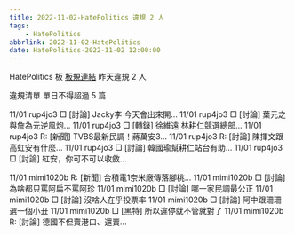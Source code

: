 ```yaml
---
title: 2022-11-02-HatePolitics 違規 2 人
tags:
    - HatePolitics
abbrlink: 2022-11-02-HatePolitics
date: HatePolitics-2022-11-02 12:00:00
---
```

HatePolitics 板 [板規連結](https://www.ptt.cc/bbs/HatePolitics/M.1617115262.A.D60.html)
昨天違規 2 人
<!-- more -->

違規清單
單日不得超過 5 篇

11/01 rup4jo3 □ [討論] Jacky李 今天會出來開…
11/01 rup4jo3 □ [討論] 葉元之與詹為元逆風炮…
11/01 rup4jo3 □ [轉錄] 徐維遠 林耕仁競選總部…
11/01 rup4jo3 R: [新聞] TVBS最新民調！蔣萬安3…
11/01 rup4jo3 R: [討論] 陳揮文跟高虹安有什麼…
11/01 rup4jo3 □ [討論] 韓國瑜幫耕仁站台有助…
11/01 rup4jo3 □ [討論] 紅安，你可不可以收斂…

11/01 mimi1020b R: [新聞] 台積電1奈米廠傳落腳桃…
11/01 mimi1020b □ [討論] 為啥都只罵阿扁不罵阿珍
11/01 mimi1020b □ [討論] 哪一家民調最公正
11/01 mimi1020b □ [討論] 沒啥人在乎投票率
11/01 mimi1020b □ [討論] 阿中跟珊珊 選一個小丑
11/01 mimi1020b □ [黑特] 所以違停就不管就對了
11/01 mimi1020b R: [討論] 德國不但賣港口、還賣…
